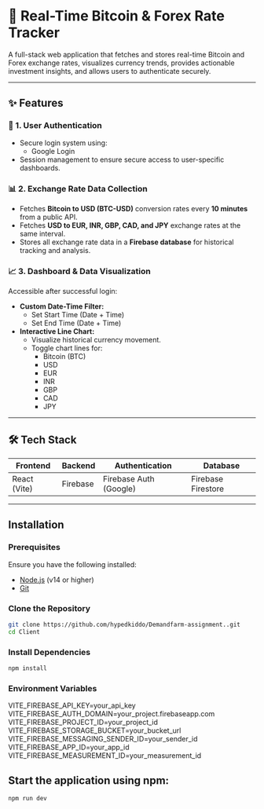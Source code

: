 # 💱 Real-Time Bitcoin & Forex Rate Tracker

A full-stack web application that fetches and stores real-time Bitcoin and Forex exchange rates, visualizes currency trends, provides actionable investment insights, and allows users to authenticate securely.

---

## ✨ Features

### 🔐 1. User Authentication
- Secure login system using:
  - Google Login
- Session management to ensure secure access to user-specific dashboards.

### 📊 2. Exchange Rate Data Collection
- Fetches **Bitcoin to USD (BTC-USD)** conversion rates every **10 minutes** from a public API.
- Fetches **USD to EUR, INR, GBP, CAD, and JPY** exchange rates at the same interval.
- Stores all exchange rate data in a **Firebase database** for historical tracking and analysis.

### 📈 3. Dashboard & Data Visualization
Accessible after successful login:
- **Custom Date-Time Filter:**
  - Set Start Time (Date + Time)
  - Set End Time (Date + Time)
- **Interactive Line Chart:**
  - Visualize historical currency movement.
  - Toggle chart lines for:
    - Bitcoin (BTC)
    - USD
    - EUR
    - INR
    - GBP
    - CAD
    - JPY

---

## 🛠 Tech Stack

| Frontend      | Backend     | Authentication | Database       |
|---------------|-------------|----------------|----------------|
| React (Vite)  | Firebase    | Firebase Auth (Google) | Firebase Firestore |

---

## Installation

### Prerequisites

Ensure you have the following installed:

- [Node.js](https://nodejs.org/) (v14 or higher)
- [Git](https://git-scm.com/)

### Clone the Repository

```bash
git clone https://github.com/hypedkiddo/Demandfarm-assignment..git
cd Client
```
### Install Dependencies
```bash
npm install
```
### Environment Variables
VITE_FIREBASE_API_KEY=your_api_key
VITE_FIREBASE_AUTH_DOMAIN=your_project.firebaseapp.com
VITE_FIREBASE_PROJECT_ID=your_project_id
VITE_FIREBASE_STORAGE_BUCKET=your_bucket_url
VITE_FIREBASE_MESSAGING_SENDER_ID=your_sender_id
VITE_FIREBASE_APP_ID=your_app_id
VITE_FIREBASE_MEASUREMENT_ID=your_measurement_id


## Start the application using npm:
```bash
npm run dev
```